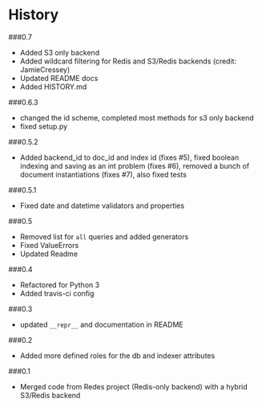 # History

###0.7

- Added S3 only backend
- Added wildcard filtering for Redis and S3/Redis backends (credit: JamieCressey)
- Updated README docs
- Added HISTORY.md

###0.6.3

- changed the id scheme, completed most methods for s3 only backend
- fixed setup.py

###0.5.2
- Added backend_id to doc_id and index id (fixes #5), fixed boolean indexing and saving as an int problem (fixes #6), removed a bunch of document instantiations (fixes #7), also fixed tests

###0.5.1

- Fixed date and datetime validators and properties

###0.5
- Removed list for ```all``` queries and added generators
- Fixed ValueErrors
- Updated Readme

###0.4
- Refactored for Python 3
- Added travis-ci config

###0.3

- updated ```__repr__``` and documentation in README

###0.2

- Added more defined roles for the db and indexer attributes

###0.1

- Merged code from Redes project (Redis-only backend) with a hybrid S3/Redis backend
